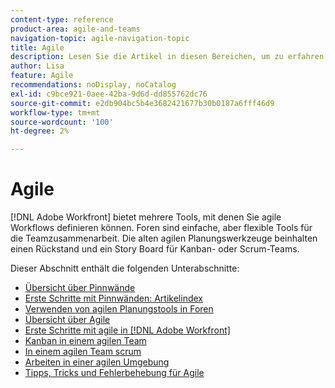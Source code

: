 ```yaml
---
content-type: reference
product-area: agile-and-teams
navigation-topic: agile-navigation-topic
title: Agile
description: Lesen Sie die Artikel in diesen Bereichen, um zu erfahren, wie Sie Agile in Adobe Workfront verwenden.
author: Lisa
feature: Agile
recommendations: noDisplay, noCatalog
exl-id: c9bce921-0aee-42ba-9d6d-dd855762dc76
source-git-commit: e2db904bc5b4e3682421677b30b0187a6fff46d9
workflow-type: tm+mt
source-wordcount: '100'
ht-degree: 2%

---
```


# Agile

[!DNL Adobe Workfront] bietet mehrere Tools, mit denen Sie agile Workflows definieren können. Foren sind einfache, aber flexible Tools für die Teamzusammenarbeit. Die alten agilen Planungswerkzeuge beinhalten einen Rückstand und ein Story Board für Kanban- oder Scrum-Teams.

Dieser Abschnitt enthält die folgenden Unterabschnitte:

* [Übersicht über Pinnwände](../agile/boards-overview.md)
* [Erste Schritte mit Pinnwänden: Artikelindex](../agile/get-started-with-boards/get-started-with-boards.md)
* [Verwenden von agilen Planungstools in Foren](/help/quicksilver/agile/use-boards-agile-planning-tools/agile-planning-tools-overview.md)
* [Übersicht über Agile](../agile/agile-overview.md)
* [Erste Schritte mit agile in [!DNL Adobe Workfront]](../agile/get-started-with-agile-in-workfront/get-started-with-agile.md)
* [Kanban in einem agilen Team](../agile/use-kanban-in-an-agile-team/using-kanban-in-an-agile-team.md)
* [In einem agilen Team scrum](../agile/use-scrum-in-an-agile-team/scrum-in-an-agile-team.md)
* [Arbeiten in einer agilen Umgebung](../agile/work-in-an-agile-environment/work-in-an-agile-environment.md)
* [Tipps, Tricks und Fehlerbehebung für Agile](../agile/tips-tricks-and-troubleshooting/tips-tricks-troubleshooting-agile.md)
